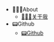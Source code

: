 - 👨🏻‍💻About
    - [👨🏻‍💻关于我](other/about)
- 📟Github
    - [📟Github](https://github.com/mouweng/noteme)